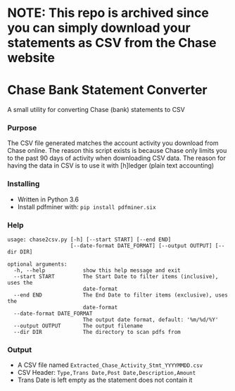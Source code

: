 # NOTE: This repo is archived since you can simply download your statements as CSV from the Chase website

# Chase Bank Statement Converter
A small utility for converting Chase (bank) statements to CSV

### Purpose
The CSV file generated matches the account activity you download from Chase online. The reason this script exists is because Chase only limits you to the past 90 days of activity when downloading CSV data. The reason for having the data in CSV is to use it with [h]ledger (plain text accounting)

### Installing
 * Written in Python 3.6
 * Install pdfminer with: `pip install pdfminer.six`

### Help
```
usage: chase2csv.py [-h] [--start START] [--end END]
                    [--date-format DATE_FORMAT] [--output OUTPUT] [--dir DIR]

optional arguments:
  -h, --help            show this help message and exit
  --start START         The Start Date to filter items (inclusive), uses the
                        date-format
  --end END             The End Date to filter items (exclusive), uses the
                        date-format
  --date-format DATE_FORMAT
                        The output date format, default: '%m/%d/%Y'
  --output OUTPUT       The output filename
  --dir DIR             The directory to scan pdfs from
  ```
  
  ### Output
   * A CSV file named `Extracted_Chase_Activity_Stmt_YYYYMMDD.csv`
   * CSV Header: `Type,Trans Date,Post Date,Description,Amount`
   * Trans Date is left empty as the statement does not contain it
 
